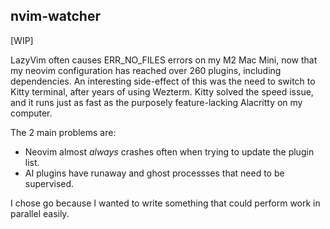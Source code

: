 ## nvim-watcher
[WIP]

LazyVim often causes ERR_NO_FILES errors on my M2 Mac Mini, now that my neovim configuration has reached over 260 plugins, including dependencies. An interesting side-effect of this was the need to switch to Kitty terminal, after years of using Wezterm. Kitty solved the speed issue, and it runs just as fast as the purposely feature-lacking Alacritty on my computer.

The 2 main problems are:
* Neovim almost _always_ crashes often when trying to update the plugin list.
* AI plugins have runaway and ghost processses that need to be supervised.

I chose go because I wanted to write something that could perform work in parallel easily.
